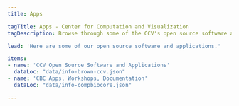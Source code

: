 ```yaml
---
title: Apps

tagTitle: Apps - Center for Computation and Visualization
tagDescription: Browse through some of the CCV's open source software and applications.

lead: 'Here are some of our open source software and applications.'

items:
- name: 'CCV Open Source Software and Applications'
  dataLoc: "data/info-brown-ccv.json"
- name: 'CBC Apps, Workshops, Documentation'
  dataLoc: "data/info-compbiocore.json"

---
```

